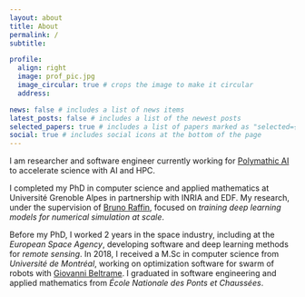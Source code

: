 ```yaml
---
layout: about
title: About
permalink: /
subtitle:

profile:
  align: right
  image: prof_pic.jpg
  image_circular: true # crops the image to make it circular
  address:

news: false # includes a list of news items
latest_posts: false # includes a list of the newest posts
selected_papers: true # includes a list of papers marked as "selected={true}"
social: true # includes social icons at the bottom of the page
---
```


I am researcher and software engineer currently working for [Polymathic AI](https://polymathic-ai.org/) to accelerate science with AI and HPC.

I completed my PhD in computer science and applied mathematics at Université Grenoble Alpes in partnership with INRIA and EDF. My research, under the supervision of [Bruno Raffin](https://team.inria.fr/datamove/team-members/bruno-raffin/), focused on _training deep learning models for numerical simulation at scale_.

Before my PhD, I worked 2 years in the space industry, including at the _European Space Agency_, developing software and deep learning methods for _remote sensing_. In 2018, I received a M.Sc in computer science from _Université de Montréal_, working on optimization software for swarm of robots with [Giovanni Beltrame](https://mila.quebec/en/directory/giovanni-beltrame). I graduated in software engineering and applied mathematics from _École Nationale des Ponts et Chaussées_.
